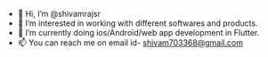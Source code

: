 - 👋 Hi, I’m @shivamrajsr
- 👀 I’m interested in working with different softwares and products.
- 🌱 I’m currently doing ios/Android/web app development in Flutter.
- 📫 You can reach me on email id- shivam703368@gmail.com

<!---
shivamrajsr/shivamrajsr is a ✨ special ✨ repository because its `README.md` (this file) appears on your GitHub profile.
You can click the Preview link to take a look at your changes.
--->
